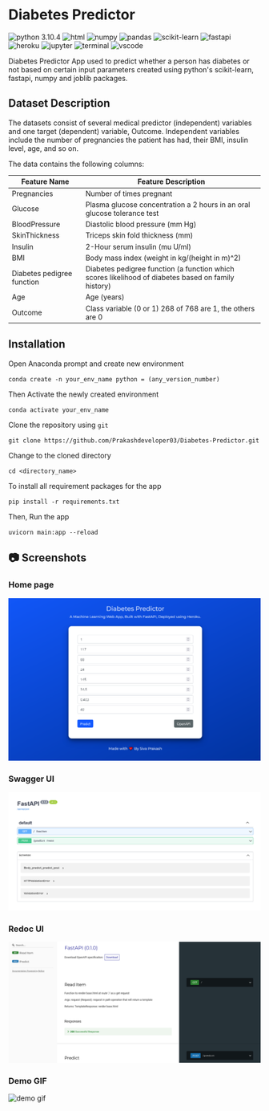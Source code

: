 # Diabetes Predictor
![python 3.10.4](https://img.shields.io/badge/Python-3.10.4-blue.svg)
![html](https://img.shields.io/badge/HTML5-E34F26?logo=html5&logoColor=white)
![numpy](https://img.shields.io/badge/Numpy-777BB4?logo=numpy&logoColor=white)
![pandas](https://img.shields.io/badge/Pandas-2C2D72?logo=pandas&logoColor=white)
![scikit-learn](https://img.shields.io/badge/scikit_learn-0078D4?logo=scikit-learn&logoColor=white)
![fastapi](https://img.shields.io/badge/fastapi-109989?logo=FASTAPI&logoColor=white)
![heroku](https://img.shields.io/badge/Heroku-430098?logo=heroku&logoColor=white)
![jupyter](https://img.shields.io/badge/Jupyter-F37626.svg?logo=Jupyter&logoColor=white)
![terminal](https://img.shields.io/badge/Windows%20Terminal-4D4D4D?logo=windows%20terminal&logoColor=white)
![vscode](https://img.shields.io/badge/Visual_Studio_Code-0078D4?logo=visual%20studio%20code&logoColor=white)

Diabetes Predictor App used to predict whether a person has diabetes or not based on certain input parameters created using python's scikit-learn, fastapi, numpy and joblib packages.

## Dataset Description

The datasets consist of several medical predictor (independent) variables and one target (dependent) variable, Outcome. Independent variables include the number of pregnancies the patient has had, their BMI, insulin level, age, and so on.

The data contains the following columns:

| Feature Name               | Feature Description                                                                                 |
| -------------------------- | --------------------------------------------------------------------------------------------------- |
| Pregnancies                | Number of times pregnant                                                                            |
| Glucose                    | Plasma glucose concentration a 2 hours in an oral glucose tolerance test                            |
| BloodPressure              | Diastolic blood pressure (mm Hg)                                                                    |
| SkinThickness              | Triceps skin fold thickness (mm)                                                                    |
| Insulin                    | 2-Hour serum insulin (mu U/ml)                                                                      |
| BMI                        | Body mass index (weight in kg/(height in m)^2)                                                      |
| Diabetes pedigree function | Diabetes pedigree function (a function which scores likelihood of diabetes based on family history) |
| Age                        | Age (years)                                                                                         |
| Outcome                    | Class variable (0 or 1) 268 of 768 are 1, the others are 0                                          |

## Installation

Open Anaconda prompt and create new environment

```
conda create -n your_env_name python = (any_version_number)
```

Then Activate the newly created environment

```
conda activate your_env_name
```

Clone the repository using `git`

```
git clone https://github.com/Prakashdeveloper03/Diabetes-Predictor.git
```

Change to the cloned directory

```
cd <directory_name>
```

To install all requirement packages for the app

```
pip install -r requirements.txt
```

Then, Run the app

```
uvicorn main:app --reload
```

## 📷 Screenshots

### Home page

![app interface](markdown/home.png)

### Swagger UI

![swagger UI](markdown/swagger.png)

### Redoc UI

![redoc UI](markdown/redoc.png)

### Demo GIF

![demo gif](markdown/demo.gif)
